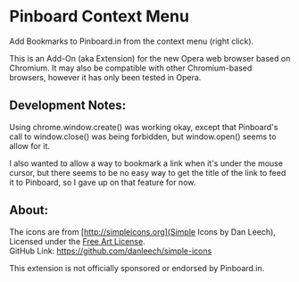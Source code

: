 # Pinboard Context Menu

Add Bookmarks to Pinboard.in from the context menu (right click).

This is an Add-On (aka Extension) for the new Opera web browser based on Chromium.
It may also be compatible with other Chromium-based browsers, however it has only
been tested in Opera.

## Development Notes:

Using chrome.window.create() was working okay, except that Pinboard's call
to window.close() was being forbidden, but window.open() seems to allow for it.

I also wanted to allow a way to bookmark a link when it's under the mouse
cursor, but there seems to be no easy way to get the title of the link to
feed it to Pinboard, so I gave up on that feature for now.

## About:

The icons are from [http://simpleicons.org](Simple Icons by Dan Leech),
Licensed under the [Free Art License](http://artlibre.org/licence/lal/en).  
GitHub Link: <https://github.com/danleech/simple-icons>

This extension is not officially sponsored or endorsed by Pinboard.in.
